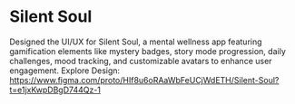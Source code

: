 # Silent Soul

Designed the UI/UX for Silent Soul, a mental wellness app featuring gamification elements like mystery badges, story mode progression, daily challenges, mood tracking, and customizable avatars to enhance user engagement. Explore Design: https://www.figma.com/proto/HIf8u6oRAaWbFeUCjWdETH/Silent-Soul?t=e1jxKwpDBgD744Qz-1
